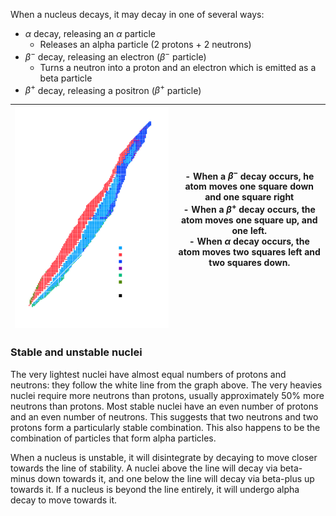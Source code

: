 When a nucleus decays, it may decay in one of several ways:
- $\alpha$ decay, releasing an $\alpha$ particle
	- Releases an alpha particle (2 protons + 2 neutrons)
- $\beta^-$  decay, releasing an electron ($\beta^-$ particle)
	- Turns a neutron into a proton and an electron which is emitted as a beta particle
- $\beta^+$ decay, releasing a positron ($\beta^+$ particle)

| ![Stable Isotope Chart\|350](Physics/Images/stableIsotopesChart.png) | - When a $\beta^-$ decay occurs, he atom moves one square down and one square right <br>- When a $\beta^+$ decay occurs, the atom moves one square up, and one left. <br>- When $\alpha$ decay occurs, the atom moves two squares left and two squares down. |
| ---- | ---- |
### Stable and unstable nuclei
The very lightest nuclei have almost equal numbers of protons and neutrons: they follow the white line from the graph above.
The very heavies nuclei require more neutrons than protons, usually approximately 50% more neutrons than protons.
Most stable nuclei have an even number of protons and an even number of neutrons. This suggests that two neutrons and two protons form a particularly stable combination. This also happens to be the combination of particles that form alpha particles.

When a nucleus is unstable, it will disintegrate by decaying to move closer towards the line of stability. A nuclei above the line will decay via beta-minus down towards it, and one below the line will decay via beta-plus up towards it. If a nucleus is beyond the line entirely, it will undergo alpha decay to move towards it.
